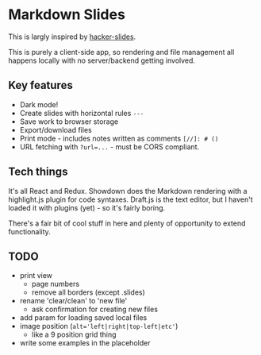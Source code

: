 
# Markdown Slides

This is largly inspired by
[hacker-slides](https://github.com/jacksingleton/hacker-slides).

This is purely a client-side app, so rendering and file management all
happens locally with no server/backend getting involved.


## Key features
- Dark mode!
- Create slides with horizontal rules `---`
- Save work to browser storage
- Export/download files
- Print mode - includes notes written as comments `[//]: # ()`
- URL fetching with `?url=...` - must be CORS compliant.


## Tech things

It's all React and Redux. Showdown does the Markdown rendering with a 
highlight.js plugin for code syntaxes. Draft.js is the text editor, but
I haven't loaded it with plugins (yet) - so it's fairly boring.

There's a fair bit of cool stuff in here and plenty of opportunity to
extend functionality.


## TODO
- print view
    - page numbers
    - remove all borders (except .slides)
- rename 'clear/clean' to 'new file'
    - ask confirmation for creating new files
- add param for loading saved local files
- image position (`alt='left|right|top-left|etc'`)
    - like a 9 position grid thing
- write some examples in the placeholder
